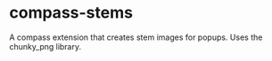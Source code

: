 compass-stems
=============

A compass extension that creates stem images for popups. Uses the chunky_png library. 
